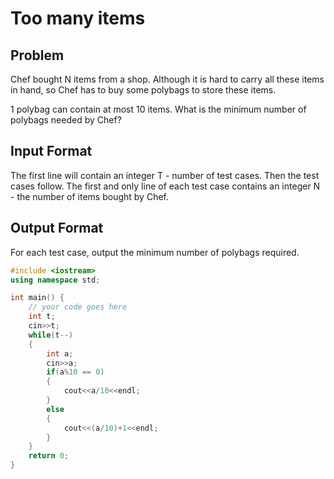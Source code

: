 # Too many items
## Problem
Chef bought N items from a shop. Although it is hard to carry all these items in hand, so Chef has to buy some polybags to store these items.

1 polybag can contain at most 10 items. What is the minimum number of polybags needed by Chef?

## Input Format
The first line will contain an integer T - number of test cases. Then the test cases follow.
The first and only line of each test case contains an integer N - the number of items bought by Chef.
## Output Format
For each test case, output the minimum number of polybags required.

```cpp
#include <iostream>
using namespace std;

int main() {
	// your code goes here
	int t;
	cin>>t;
	while(t--)
	{
	    int a;
	    cin>>a;
	    if(a%10 == 0)
	    {
	        cout<<a/10<<endl;
	    }
	    else
	    {
	        cout<<(a/10)+1<<endl;
	    }
	}
	return 0;
}
```